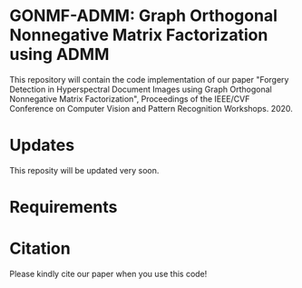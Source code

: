 # GONMF-ADMM: Graph Orthogonal Nonnegative Matrix Factorization using ADMM

This repository will contain the code implementation of our paper "Forgery Detection in Hyperspectral Document Images using Graph Orthogonal Nonnegative Matrix Factorization", Proceedings of the IEEE/CVF Conference on Computer Vision and Pattern Recognition Workshops. 2020.

# Updates
This reposity will be updated very soon.


# Requirements


# Citation
Please kindly cite our paper when you use this code! 
